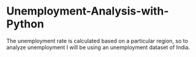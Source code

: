 # Unemployment-Analysis-with-Python
The unemployment rate is calculated based on a particular region, so to analyze unemployment I will be using an unemployment dataset of India.
